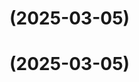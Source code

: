 # [](https://github.com/Pancakeboy1987/git-extended/compare/v1.0.0...v) (2025-03-05)



#  (2025-03-05)



